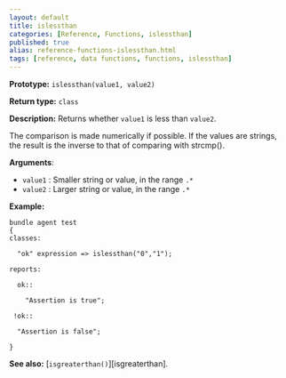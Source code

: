 ```yaml
---
layout: default
title: islessthan
categories: [Reference, Functions, islessthan]
published: true
alias: reference-functions-islessthan.html
tags: [reference, data functions, functions, islessthan]
---
```


**Prototype:** `islessthan(value1, value2)`

**Return type:** `class`

**Description:** Returns whether `value1` is less than `value2`.

The comparison is made numerically if possible. If the values are
strings, the result is the inverse to that of comparing with strcmp().

**Arguments**:

* `value1` : Smaller string or value, in the range `.*`
* `value2` : Larger string or value, in the range `.*`

**Example:**

```cf3
bundle agent test
{
classes:

  "ok" expression => islessthan("0","1");

reports:

  ok::

    "Assertion is true";

 !ok::

  "Assertion is false";

}
```

**See also:** [`isgreaterthan()`][isgreaterthan].
